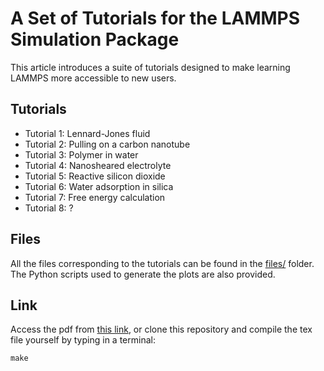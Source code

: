 # A Set of Tutorials for the LAMMPS Simulation Package

This article introduces a suite of tutorials designed to make learning LAMMPS
more accessible to new users.

## Tutorials

- Tutorial 1: Lennard-Jones fluid
- Tutorial 2: Pulling on a carbon nanotube
- Tutorial 3: Polymer in water
- Tutorial 4: Nanosheared electrolyte
- Tutorial 5: Reactive silicon dioxide
- Tutorial 6: Water adsorption in silica
- Tutorial 7: Free energy calculation
- Tutorial 8: ?

## Files

All the files corresponding to the tutorials can be found in the [files/](files/)
folder. The Python scripts used to generate the plots are also provided.

## Link

Access the pdf from [this link](lammps-tutorials.pdf), or clone this repository
and compile the tex file yourself by typing in a terminal:

```
make
```
